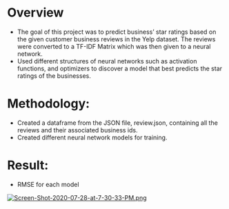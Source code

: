 # Overview 
- The goal of this project was to predict business’ star ratings based on the given customer business reviews in the Yelp dataset. The reviews were converted to a TF-IDF Matrix which was then given to a neural network.
- Used different structures of neural networks such as activation functions, and optimizers to discover a model that best predicts the star ratings of the businesses.

# Methodology:
- Created a dataframe from the JSON file, review.json, containing all the reviews and their associated business ids.
- Created different neural network models for training.

# Result:
- RMSE for each model

[![Screen-Shot-2020-07-28-at-7-30-33-PM.png](https://i.postimg.cc/vZq1hFyT/Screen-Shot-2020-07-28-at-7-30-33-PM.png)](https://postimg.cc/5XzN9r6W)

